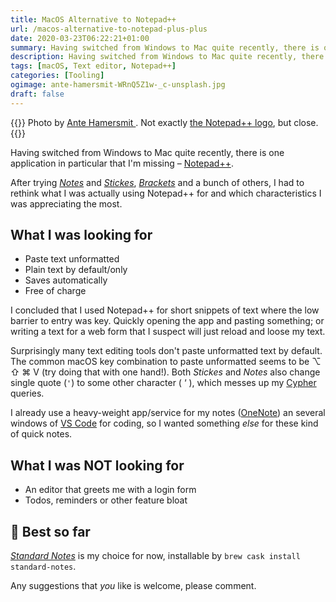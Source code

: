 ```yaml
---
title: MacOS Alternative to Notepad++
url: /macos-alternative-to-notepad-plus-plus
date: 2020-03-23T06:22:21+01:00
summary: Having switched from Windows to Mac quite recently, there is one application in particular that I’m missing – Notepad++. After trying Notes and Stickes, Brackets and a bunch of others, I had to rethink what I was actually using Notepad++ for and which characteristics I was appreciating the most.
description: Having switched from Windows to Mac quite recently, there is one application in particular that I’m missing – Notepad++. Standard Notes became my choice.
tags: [macOS, Text editor, Notepad++]
categories: [Tooling]
ogimage: ante-hamersmit-WRnQ5Z1w-_c-unsplash.jpg
draft: false
---
```


{{<post-image image="ante-hamersmit-WRnQ5Z1w-_c-unsplash.jpg" alt="green lizard perches on twig">}}
Photo by <a href="https://unsplash.com/@ante_kante?utm_source=unsplash&utm_medium=referral&utm_content=creditCopyText">
Ante Hamersmit </a>. Not exactly <a href="https://commons.wikimedia.org/wiki/File:Notepad%2B%2B_Logo.svg">the Notepad++ logo</a>, but close.
{{</post-image>}}

Having switched from Windows to Mac quite recently, there is one application in particular that I'm missing – [Notepad++][1].

After trying _[Notes][3]_ and _[Stickes][4]_, _[Brackets][2]_ and a bunch of others, I had to rethink what I was actually using Notepad++ for and which characteristics I was appreciating the most. 

## What I was looking for
* Paste text unformatted
* Plain text by default/only
* Saves automatically
* Free of charge

I concluded that I used Notepad++ for short snippets of text where the low barrier to entry was key. Quickly opening the app and pasting something; or writing a text for a web form that I suspect will just reload and loose my text. 

Surprisingly many text editing tools don't paste unformatted text by default. The common macOS key combination to paste unformatted seems to be  ⌥ ⇧ ⌘ V (try doing that with one hand!). Both _Stickes_ and _Notes_ also change single quote (`'`) to some other character ( ‘ ), which messes up my [Cypher][5] queries.

I already use a heavy-weight app/service for my notes ([OneNote][7]) an several windows of [VS Code][8] for coding, so I wanted something _else_ for these kind of quick notes.

## What I was NOT looking for
* An editor that greets me with a login form
* Todos, reminders or other feature bloat

## 👑 Best so far 

_[Standard Notes][6]_ is my choice for now, installable by `brew cask install standard-notes`.

Any suggestions that _you_ like is welcome, please comment. 

[1]: https://notepad-plus-plus.org/
[2]: http://brackets.io/
[3]: https://en.wikipedia.org/wiki/Notes_(Apple)
[4]: https://support.apple.com/en-gb/guide/stickies/welcome/mac
[5]: https://neo4j.com/developer/cypher-query-language/
[6]: https://standardnotes.org/
[7]: https://products.office.com/en-gb/onenote/digital-note-taking-app
[8]: https://code.visualstudio.com/